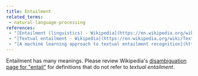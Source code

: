 ```yaml
---
title: Entailment
related_terms:
 - natural-language-processing
references:
 - "[Entailment (linguistics) - Wikipedia](https://en.wikipedia.org/wiki/Entailment_(linguistics))"
 - "[Textual entailment - Wikipedia](https://en.wikipedia.org/wiki/Textual_entailment)"
 - "[A machine learning approach to textual entailment recognition](http://disi.unitn.it/moschitti/articles/NLE09.pdf)"
---
```

Entailment has many meanings. Please review Wikipedia's [disambiguation page for "entail"][1]
for definitions that do not refer to *textual entailment*.

[1]: https://en.wikipedia.org/wiki/Entail_(disambiguation)